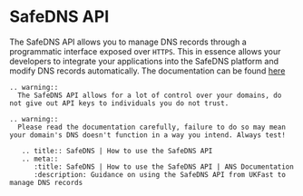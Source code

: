 # SafeDNS API

The SafeDNS API allows you to manage DNS records through a programmatic interface exposed over `HTTPS`.
This in essence allows your developers to integrate your applications into the SafeDNS platform
and modify DNS records automatically. The documentation can be found [here](https://developers.ukfast.io/services/safedns)

```eval_rst
.. warning::
  The SafeDNS API allows for a lot of control over your domains, do not give out API keys to individuals you do not trust.
```

```eval_rst
.. warning::
  Please read the documentation carefully, failure to do so may mean your domain's DNS doesn't function in a way you intend. Always test!
```

```eval_rst
   .. title:: SafeDNS | How to use the SafeDNS API
   .. meta::
      :title: SafeDNS | How to use the SafeDNS API | ANS Documentation
      :description: Guidance on using the SafeDNS API from UKFast to manage DNS records
```